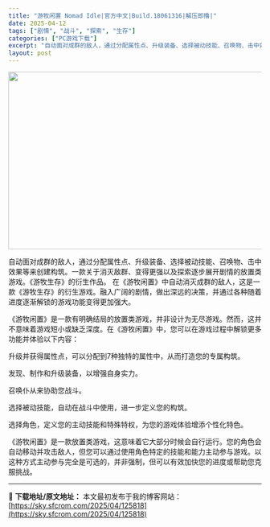 ```yaml
---
title: "游牧闲置 Nomad Idle|官方中文|Build.18061316|解压即撸|"
date: 2025-04-12
tags: ["剧情", "战斗", "探索", "生存"]
categories: ["PC游戏下载"]
excerpt: "自动面对成群的敌人，通过分配属性点、升级装备、选择被动技能、召唤物、击中效果等来创建构筑。一款关于消灭敌群、变得更强以及探索逐步展开剧情的放置类游戏。《游牧生存》的衍生作品。 在《游牧闲置》中自动消灭成群的敌人，这是一款《游牧生存》的衍生游戏。融入广阔的剧情，做出深远的决策，并通过各种随着进度逐渐解&hellip;"
layout: post
---
```


<img class="aligncenter size-full wp-image-125791" src="https://sky.sfcrom.com/wp-content/uploads/2025/04/2025041201544566.webp" alt="" width="616" height="353" />

自动面对成群的敌人，通过分配属性点、升级装备、选择被动技能、召唤物、击中效果等来创建构筑。一款关于消灭敌群、变得更强以及探索逐步展开剧情的放置类游戏。《游牧生存》的衍生作品。
在《游牧闲置》中自动消灭成群的敌人，这是一款《游牧生存》的衍生游戏。融入广阔的剧情，做出深远的决策，并通过各种随着进度逐渐解锁的游戏功能变得更加强大。

《游牧闲置》是一款有明确结局的放置类游戏，并非设计为无尽游戏。然而，这并不意味着游戏短小或缺乏深度。在《游牧闲置》中，您可以在游戏过程中解锁更多功能并体验以下内容：

升级并获得属性点，可以分配到7种独特的属性中，从而打造您的专属构筑。

发现、制作和升级装备，以增强自身实力。

召唤仆从来协助您战斗。

选择被动技能，自动在战斗中使用，进一步定义您的构筑。

选择角色，定义您的主动技能和特殊特权，为您的游戏体验增添个性化特色。

《游牧闲置》是一款放置类游戏，这意味着它大部分时候会自行运行。您的角色会自动移动并攻击敌人，但您可以通过使用角色特定的技能和能力主动参与游戏。以这种方式主动参与完全是可选的，并非强制，但可以有效加快您的进度或帮助您克服挑战。

---
📖 **下载地址/原文地址：** 本文最初发布于我的博客网站：[https://sky.sfcrom.com/2025/04/125818](https://sky.sfcrom.com/2025/04/125818)
